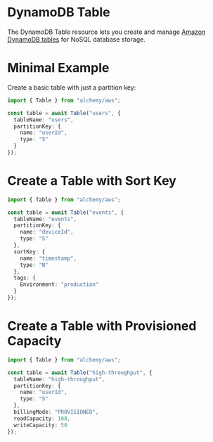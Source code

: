 # DynamoDB Table

The DynamoDB Table resource lets you create and manage [Amazon DynamoDB tables](https://docs.aws.amazon.com/amazondynamodb/latest/developerguide/Introduction.html) for NoSQL database storage.

# Minimal Example

Create a basic table with just a partition key:

```ts
import { Table } from "alchemy/aws";

const table = await Table("users", {
  tableName: "users",
  partitionKey: {
    name: "userId", 
    type: "S"
  }
});
```

# Create a Table with Sort Key

```ts
import { Table } from "alchemy/aws";

const table = await Table("events", {
  tableName: "events",
  partitionKey: {
    name: "deviceId",
    type: "S"
  },
  sortKey: {
    name: "timestamp",
    type: "N"
  },
  tags: {
    Environment: "production"
  }
});
```

# Create a Table with Provisioned Capacity

```ts
import { Table } from "alchemy/aws";

const table = await Table("high-throughput", {
  tableName: "high-throughput",
  partitionKey: {
    name: "userId",
    type: "S"
  },
  billingMode: "PROVISIONED",
  readCapacity: 100,
  writeCapacity: 50
});
```